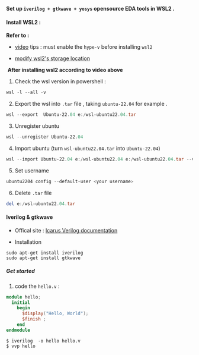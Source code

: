 **Set up `iverilog + gtkwave + yosys` opensource EDA tools in WSL2 .**

<!-- more -->

#### Install WSL2 :

**Refer to :** 

* [video](https://www.bilibili.com/video/BV1aA411s7PJ/?spm_id_from=333.788.top_right_bar_window_custom_collection.content.click&vd_source=da5120fea3f8bb8d2fe1984a02a9a745)
  tips : must enable the `hype-v` before installing `wsl2`

* [modify wsl2's storage location](https://answers.microsoft.com/zh-hans/windows/forum/all/wsl2%E6%98%AF%E5%90%A6%E5%8F%AF%E4%BB%A5%E5%AE%89/608a35fd-a8d6-40cc-854d-65bead8ef49d)

​    **After installing wsl2 according to video above** 

1. Check the wsl version in powershell : 

```powershell
wsl -l --all -v
```

2. Export the wsl into `.tar` file ,  taking `ubuntu-22.04` for example .

```powershell
wsl --export  Ubuntu-22.04 e:/wsl-ubuntu22.04.tar
```

3. Unregister ubuntu

```powershell
wsl --unregister Ubuntu-22.04
```

4. Import ubuntu (turn `wsl-ubuntu22.04.tar` into `Ubuntu-22.04`)

```powershell
wsl --import Ubuntu-22.04 e:/wsl-ubuntu22.04 e:/wsl-ubuntu22.04.tar --version 2
```

5. Set username

```powershell
ubuntu2204 config --default-user <your username>
```

6. Delete `.tar` file 

```powershell
del e:/wsl-ubuntu22.04.tar
```

#### 

#### Iverilog & gtkwave

* Offical site : [Icarus Verilog documentation](https://steveicarus.github.io/iverilog/)

* Installation

```shell
sudo apt-get install iverilog 
sudo apt-get install gtkwave
```

##### Get started

1. code the `hello.v` :

```verilog
module hello;
  initial
    begin
      $display("Hello, World");
      $finish ;
    end
endmodule
```

```shell
$ iverilog  -o hello hello.v
$ vvp hello
```
